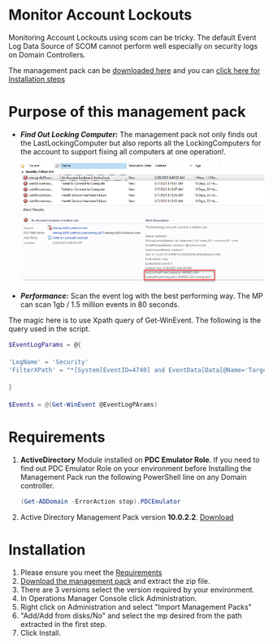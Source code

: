 # Monitor Account Lockouts
Monitoring Account Lockouts using scom can be tricky. The default Event Log Data Source of SCOM cannot perform well especially on security logs on Domain Controllers. 

The management pack can be [downloaded here](https://github.com/emrgcl/MonitorAccountLockouts/releases/download/1.0.0.30/SCOM.MonitorAccountLockouts_1.0.0.30.zip) and you can [click here for Installation steps](#Installation)

# Purpose of this management pack

- ***Find Out Locking Computer:*** The management pack not only finds out the LastLockingComputer but also reports all the LockingComputers for the account to support fixing all computers at one operation!.

    ![LockingComputer](./Images/LockedOutComputers.jpg)

- ***Performance:*** Scan the event log with the best performing way. The MP can scan 1gb / 1.5 million events in 80 seconds.

The magic here is to use Xpath query of Get-WinEvent. The following is the query used in the script.

```PowerShell
$EventLogParams = @{

'LogName' = 'Security'
'FilterXPath' = "*[System[EventID=4740] and EventData[Data[@Name='TargetUserName']='$($LockedAccount.SAmAccountName)']]"

}   

$Events = @(Get-WinEvent @EventLogPArams)
```
# Requirements
1. **ActiveDirectory** Module installed on **PDC Emulator Role**. If you need to find out PDC Emulator Role on your environment before Installing the Management Pack run the following PowerShell line on any Domain controller.
    ```PowerShell
    (Get-ADDomain -ErrorAction stop).PDCEmulator
    ```
1. Active Directory Management Pack version **10.0.2.2**. [Download](https://www.microsoft.com/en-us/download/confirmation.aspx?id=54525)
# Installation
1. Please ensure you meet the [Requirements](#Requirements)
1. [Download the management pack](https://github.com/emrgcl/MonitorAccountLockouts/releases/download/1.0.0.30/SCOM.MonitorAccountLockouts_1.0.0.30.zip) and extract the zip file.
1. There are 3 versions select the version required by your environment.
1. In Operations Manager Console click Administration.
1. Right click on Administration and select "Import Management Packs"
1. "Add/Add from disks/No" and select the mp desired from the path extracted in the first step.
1. Click Install.
